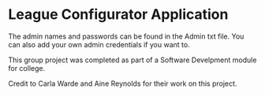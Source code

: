 <h1>League Configurator Application</h1>

<p>The admin names and passwords can be found in the Admin txt file. You can also add your own admin credentials if you want to.</p>
<p>This group project was completed as part of a Software Develpment module for college.</p>
<p>Credit to Carla Warde and Aine Reynolds for their work on this project.</p>
